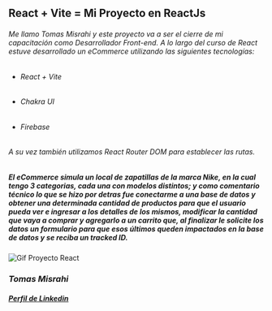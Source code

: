 ## React + Vite = Mi Proyecto en ReactJs
###### Me llamo Tomas Misrahi y este proyecto va a ser el cierre de mi capacitación como Desarrollador Front-end. A lo largo del curso de React estuve desarrollado un eCommerce utilizando las siguientes tecnologías:

- ###### React + Vite
- ###### Chakra UI
- ###### Firebase

###### A su vez también utilizamos React Router DOM para establecer las rutas.
##### El eCommerce simula un local de zapatillas de la marca Nike, en la cual tengo 3 categorias, cada una con modelos distintos; y como comentario técnico lo que se hizo por detras fue conectarme a una base de datos y obtener una determinada cantidad de productos para que el usuario pueda ver e ingresar a los detalles de los mismos, modificar la cantidad que vaya a comprar y agregarlo a un carrito que, al finalizar le solicite los datos un formulario para que esos últimos queden impactados en la base de datos y se reciba un tracked ID.

![Gif Proyecto React](https://github.com/TomasMisrahi/Entregas-React/assets/128165927/ab32a082-1cd6-4ef0-ba46-94310284fef3)

<!-- 
![gif](url) -->

### _Tomas Misrahi_   

##### [Perfil de Linkedin](https://www.linkedin.com/in/tomas-misrahi/)
